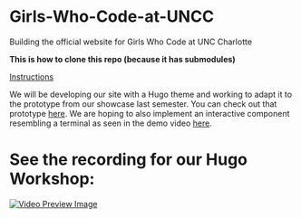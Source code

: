 # Girls-Who-Code-at-UNCC
Building the official website for Girls Who Code at UNC Charlotte

**This is how to clone this repo (because it has submodules)**

[Instructions](https://github.com/GWC-UNCC/Git-Intro/tree/main/03-hugo_specific#clone-recursively)

We will be developing our site with a Hugo theme and working to adapt it to the prototype from our showcase last semester.
You can check out that prototype [here](https://aharmo231.wixsite.com/gwc-uncc).
We are hoping to also implement an interactive component resembling a terminal as seen in the demo video [here](https://www.youtube.com/watch?v=hrpGN6BQHX0&list=PLdKJve2oLA7YT2VgHbxNQu0TtggwQOIWG&index=2).

# See the recording for our Hugo Workshop:

[![Video Preview Image](https://img.youtube.com/vi/hOHpcPRzh7Y/0.jpg)](https://youtu.be/hOHpcPRzh7Y)
